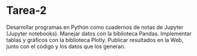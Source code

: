 # Tarea-2
Desarrollar programas en Python como cuadernos de notas de Jupyter (Jupyter notebooks).  Manejar datos con la biblioteca Pandas.  Implementar tablas y gráficos con la biblioteca Plotly.  Publicar resultados en la Web, junto con el código y los datos que los generan.
